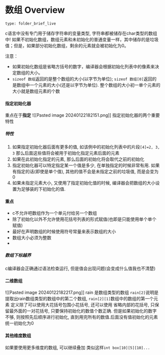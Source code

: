 # 数组 Overview
 
```ccard
type: folder_brief_live
```
 
c语言中没有专门用于储存字符串的变量类型, 字符串都被储存在char类型的数组中!
如果不初始化数组，数组元素和未初始化的普通变量一样，其中储存的是垃圾值；但是，如果部分初始化数组，剩余的元素就会被初始化为0。

注意：
- 如果初始化数组是省略方括号的数字，编译器会根据初始化列表中的像素来决定数组的大小。
- `sizeof 数组`返回的是整个数组的大小(以字节为单位); `sizeof 数组[0]`返回的是数组中一个元素的大小(还是以字节为单位). 整个数组的大小初一单个元素的大小就是数组元素的个数

#### 指定初始化器
重点在于**指定**
![[Pasted image 20240122182151.png]]
指定初始化器的两个重要特性
##### 特性
1. 如果指定初始化器后面有更多的值, 如该例中的初始化列表中的片段`[4]=2, 3, 3` 那么后面这些值将会被用于初始化指定元素后面的元素
2. 如果在此初始化指定的元素, 那么后面的初始化将会取代之前的初始化
3. 指定初始化器可以特定指定某一个值是多少, 在单独指定的时候非常有用.  如果有指定的话(即使是单个值), 其他的值不会是未指定之前的垃圾值, 而是会变为0
4. 如果未指定元素大小, 又使用了指定初始化值的时候, 编译器会把数组的大小设置为足够装的下初始化的值. 

#### 重点
- c不允许吧数组作为一个单元付给另一个数组
- 除了初始化以外不允许使用花括号列表的形式赋值(也即是只能使用单个单个赋值)
- 最好在声明数组的时候使用符号常量来表示数组的大小
- 数组大小必须为整数
- 

##### 数组下标越界
c编译器会正确通过语法检查运行, 但是值会出现问题(会变成什么值我也不清楚)
#### 二维数组
![[Pasted image 20240122182217.png]]
rain 是数组类型的数组  `rain[2]`说明是提取出rain数组类型的数组中的第二个数组, `rain[2][1]`数组中的数组的第一个元素
定义除了可以使用大花括号包围小花括号, 还可以使用 省略内部的花括号, 只保留最外面的一对花括号, 只要保持初始化的数值个数正确. 但是如果初始化的数字不够, 则按照先后顺序进行初始化, 直到用完所有的数值.后面没有值初始化的元素统一初始化为0

#### 其他维度数组
如果要使用更多维度的数组, 可以继续叠加 类似这样`int box[10][5][10]...`